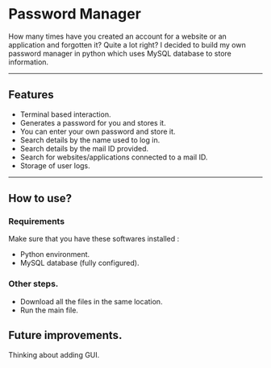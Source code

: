 # Password Manager
How many times have you created an account for a website or an application and forgotten it? Quite a lot right? I decided to build my own password manager in python which uses MySQL database to store information.

---

## Features
* Terminal based interaction.
* Generates a password for you and stores it.
* You can enter your own password and store it.
* Search details by the name used to log in.
* Search details by the mail ID provided.
* Search for websites/applications connected to a mail ID.
* Storage of user logs.
---

## How to use?
### Requirements
Make sure that you have these softwares installed :
* Python environment.
* MySQL database (fully configured).
### Other steps.
* Download all the files in the same location.
* Run the main file.

## Future improvements.
Thinking about adding GUI.
